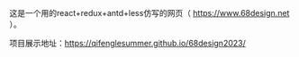 这是一个用的react+redux+antd+less仿写的网页（ https://www.68design.net ）。

项目展示地址：https://qifenglesummer.github.io/68design2023/

